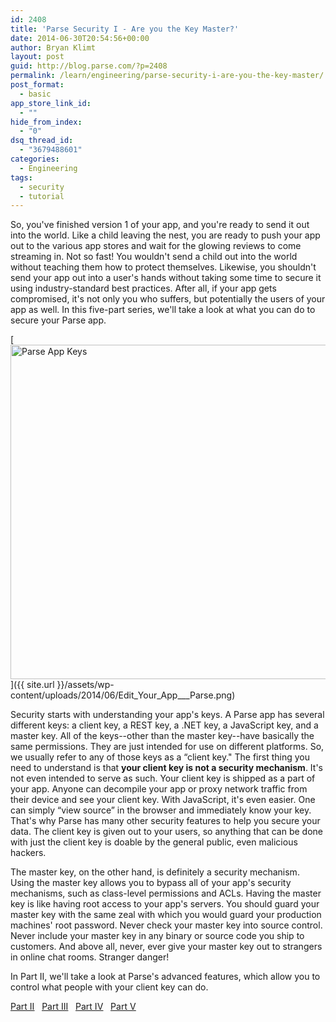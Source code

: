 ```yaml
---
id: 2408
title: 'Parse Security I - Are you the Key Master?'
date: 2014-06-30T20:54:56+00:00
author: Bryan Klimt
layout: post
guid: http://blog.parse.com/?p=2408
permalink: /learn/engineering/parse-security-i-are-you-the-key-master/
post_format:
  - basic
app_store_link_id:
  - ""
hide_from_index:
  - "0"
dsq_thread_id:
  - "3679488601"
categories:
  - Engineering
tags:
  - security
  - tutorial
---
```

So, you've finished version 1 of your app, and you're ready to send it out into the world. Like a child leaving the nest, you are ready to push your app out to the various app stores and wait for the glowing reviews to come streaming in. Not so fast! You wouldn't send a child out into the world without teaching them how to protect themselves. Likewise, you shouldn't send your app out into a user's hands without taking some time to secure it using industry-standard best practices. After all, if your app gets compromised, it's not only you who suffers, but potentially the users of your app as well. In this five-part series, we'll take a look at what you can do to secure your Parse app.

[<img class="alignright size-full wp-image-2409" src="{{ site.url }}/assets/wp-content/uploads/2014/06/Edit_Your_App___Parse.png" alt="Parse App Keys" width="971" height="535" />]({{ site.url }}/assets/wp-content/uploads/2014/06/Edit_Your_App___Parse.png)

Security starts with understanding your app's keys. A Parse app has several different keys: a client key, a REST key, a .NET key, a JavaScript key, and a master key. All of the keys--other than the master key--have basically the same permissions. They are just intended for use on different platforms. So, we usually refer to any of those keys as a “client key." The first thing you need to understand is that **your client key is not a security mechanism**. It's not even intended to serve as such. Your client key is shipped as a part of your app. Anyone can decompile your app or proxy network traffic from their device and see your client key. With JavaScript, it's even easier. One can simply “view source” in the browser and immediately know your key. That's why Parse has many other security features to help you secure your data. The client key is given out to your users, so anything that can be done with just the client key is doable by the general public, even malicious hackers.

The master key, on the other hand, is definitely a security mechanism. Using the master key allows you to bypass all of your app's security mechanisms, such as class-level permissions and ACLs. Having the master key is like having root access to your app's servers. You should guard your master key with the same zeal with which you would guard your production machines' root password. Never check your master key into source control. Never include your master key in any binary or source code you ship to customers. And above all, never, ever give your master key out to strangers in online chat rooms. Stranger danger!

In Part II, we'll take a look at Parse's advanced features, which allow you to control what people with your client key can do.

<span style="text-decoration: underline;"><a href="http://blog.parse.com/2014/07/07/parse-security-ii-class-hysteria/" target="_blank">Part II</a></span>   <span style="text-decoration: underline;"><a href="http://blog.parse.com/2014/07/14/parse-security-iii-are-you-on-the-list/" target="_blank">Part III</a></span>   <span style="text-decoration: underline;"><a href="http://blog.parse.com/2014/07/21/parse-security-iv-ahead-in-the-cloud/" target="_blank">Part IV</a></span>   <span style="text-decoration: underline;"><a href="http://blog.parse.com/2014/07/28/parse-security-v-how-to-make-friends/" target="_blank">Part V</a></span>
